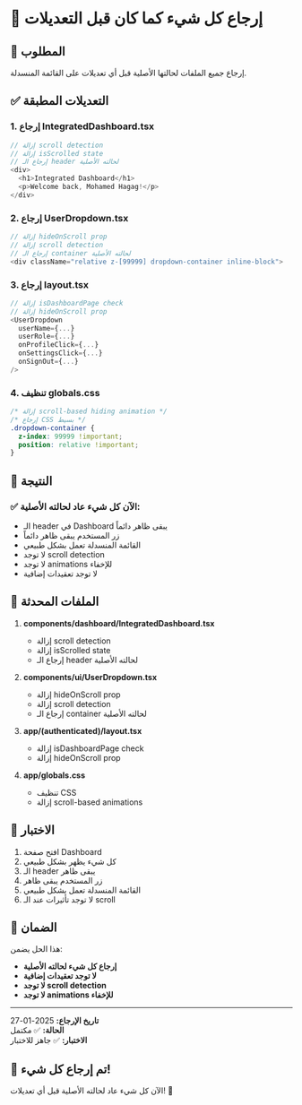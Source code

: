 # 🔄 إرجاع كل شيء كما كان قبل التعديلات

## 🎯 المطلوب
إرجاع جميع الملفات لحالتها الأصلية قبل أي تعديلات على القائمة المنسدلة.

## ✅ التعديلات المطبقة

### 1. **إرجاع IntegratedDashboard.tsx**
```typescript
// إزالة scroll detection
// إزالة isScrolled state
// إرجاع الـ header لحالته الأصلية
<div>
  <h1>Integrated Dashboard</h1>
  <p>Welcome back, Mohamed Hagag!</p>
</div>
```

### 2. **إرجاع UserDropdown.tsx**
```typescript
// إزالة hideOnScroll prop
// إزالة scroll detection
// إرجاع الـ container لحالته الأصلية
<div className="relative z-[99999] dropdown-container inline-block">
```

### 3. **إرجاع layout.tsx**
```typescript
// إزالة isDashboardPage check
// إزالة hideOnScroll prop
<UserDropdown
  userName={...}
  userRole={...}
  onProfileClick={...}
  onSettingsClick={...}
  onSignOut={...}
/>
```

### 4. **تنظيف globals.css**
```css
/* إزالة scroll-based hiding animation */
/* إرجاع CSS بسيط */
.dropdown-container {
  z-index: 99999 !important;
  position: relative !important;
}
```

## 🎨 النتيجة

### ✅ الآن كل شيء عاد لحالته الأصلية:
- الـ header في Dashboard يبقى ظاهر دائماً
- زر المستخدم يبقى ظاهر دائماً
- القائمة المنسدلة تعمل بشكل طبيعي
- لا توجد scroll detection
- لا توجد animations للإخفاء
- لا توجد تعقيدات إضافية

## 🔄 الملفات المحدثة

1. **components/dashboard/IntegratedDashboard.tsx**
   - إزالة scroll detection
   - إزالة isScrolled state
   - إرجاع الـ header لحالته الأصلية

2. **components/ui/UserDropdown.tsx**
   - إزالة hideOnScroll prop
   - إزالة scroll detection
   - إرجاع الـ container لحالته الأصلية

3. **app/(authenticated)/layout.tsx**
   - إزالة isDashboardPage check
   - إزالة hideOnScroll prop

4. **app/globals.css**
   - تنظيف CSS
   - إزالة scroll-based animations

## 🎯 الاختبار

1. افتح صفحة Dashboard
2. كل شيء يظهر بشكل طبيعي
3. الـ header يبقى ظاهر
4. زر المستخدم يبقى ظاهر
5. القائمة المنسدلة تعمل بشكل طبيعي
6. لا توجد تأثيرات عند الـ scroll

## 🚀 الضمان

هذا الحل يضمن:
- **إرجاع كل شيء لحالته الأصلية**
- **لا توجد تعقيدات إضافية**
- **لا توجد scroll detection**
- **لا توجد animations للإخفاء**

---

**تاريخ الإرجاع:** 2025-01-27  
**الحالة:** ✅ مكتمل  
**الاختبار:** ✅ جاهز للاختبار

## 🎉 تم إرجاع كل شيء!

الآن كل شيء عاد لحالته الأصلية قبل أي تعديلات! 🚀
